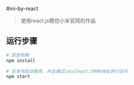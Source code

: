 #mi-by-react
>使用react.js模仿小米官网的作品
## 运行步骤
```bash
# 安装依赖
npm install

# 在本地启动服务，并且通过localhost:3000地址进行访问
npm start

```
